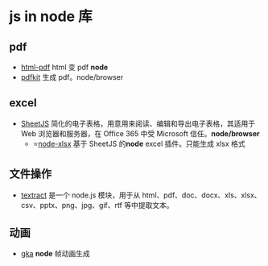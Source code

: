 # js in node 库

## pdf

- [html-pdf](https://www.npmjs.com/package/html-pdf) html 变 pdf **node**
- [pdfkit](https://www.npmjs.com/package/pdfkit) 生成 pdf。node/browser

## excel

- [SheetJS](https://github.com/SheetJS/sheetjs) 简化的电子表格，用意用来阅读、编辑和导出电子表格，其适用于 Web 浏览器和服务器，在 Office 365 中受 Microsoft 信任。**node/browser**
  - ⭐️[node-xlsx](https://www.npmjs.com/package/node-xlsx) 基于 SheetJS 的**node** excel 插件。只能生成 xlsx 格式

## 文件操作

- [textract](https://github.com/dbashford/textract) 是一个 node.js 模块，用于从 html、pdf、doc、docx、xls、xlsx、csv、pptx、png、jpg、gif、rtf 等中提取文本。

## 动画

- [gka](https://gka.js.org/#/) **node** 帧动画生成
